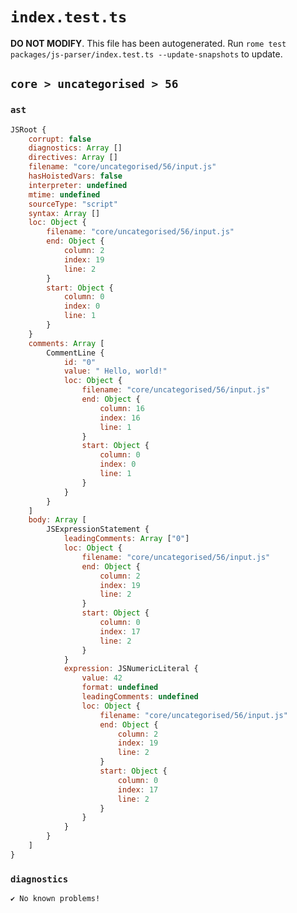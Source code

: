 # `index.test.ts`

**DO NOT MODIFY**. This file has been autogenerated. Run `rome test packages/js-parser/index.test.ts --update-snapshots` to update.

## `core > uncategorised > 56`

### `ast`

```javascript
JSRoot {
	corrupt: false
	diagnostics: Array []
	directives: Array []
	filename: "core/uncategorised/56/input.js"
	hasHoistedVars: false
	interpreter: undefined
	mtime: undefined
	sourceType: "script"
	syntax: Array []
	loc: Object {
		filename: "core/uncategorised/56/input.js"
		end: Object {
			column: 2
			index: 19
			line: 2
		}
		start: Object {
			column: 0
			index: 0
			line: 1
		}
	}
	comments: Array [
		CommentLine {
			id: "0"
			value: " Hello, world!"
			loc: Object {
				filename: "core/uncategorised/56/input.js"
				end: Object {
					column: 16
					index: 16
					line: 1
				}
				start: Object {
					column: 0
					index: 0
					line: 1
				}
			}
		}
	]
	body: Array [
		JSExpressionStatement {
			leadingComments: Array ["0"]
			loc: Object {
				filename: "core/uncategorised/56/input.js"
				end: Object {
					column: 2
					index: 19
					line: 2
				}
				start: Object {
					column: 0
					index: 17
					line: 2
				}
			}
			expression: JSNumericLiteral {
				value: 42
				format: undefined
				leadingComments: undefined
				loc: Object {
					filename: "core/uncategorised/56/input.js"
					end: Object {
						column: 2
						index: 19
						line: 2
					}
					start: Object {
						column: 0
						index: 17
						line: 2
					}
				}
			}
		}
	]
}
```

### `diagnostics`

```
✔ No known problems!

```
